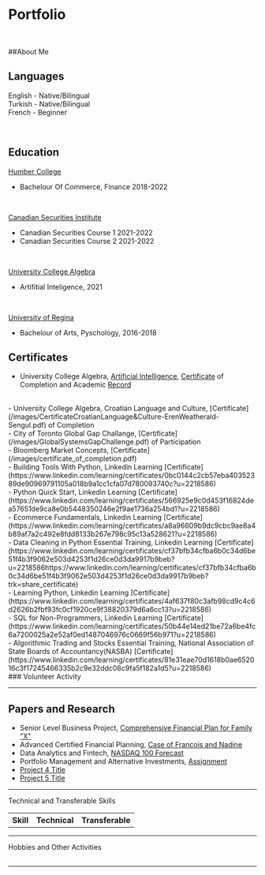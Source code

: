 # Portfolio

<br>

##About Me

## Languages

English - Native/Bilingual
<br>
Turkish - Native/Bilingual
<br>
French - Beginner

<br>

## Education 
[Humber College](https://business.humber.ca/programs/finance.html)

- Bachelour Of Commerce, Finance 2018-2022
<br>

[Canadian Securities Institute](https://www.csi.ca/student/en_ca/courses/csi/csc.xhtml?gclid=CjwKCAjwt7SWBhAnEiwAx8ZLarnKsz6Vu9POjZJNIshu1uSnUF5YXRNr6k0dqhPKuCs13GuxZd1RBRoCjnUQAvD_BwE)
- Canadian Securities Course 1 2021-2022
- Canadian Securities Course 2 2021-2022
<br>

[University College Algebra](https://www.algebra.hr/visoko-uciliste/en/studij/graduate-professional-program/data-science/)

- Artifitial Inteligence, 2021
<br>

[University of Regina](https://www.uregina.ca/)

- Bachelour of Arts, Pyschology, 2016-2018

## Certificates
- University College Algebra, [Artificial Intelligence](https://www.algebra.hr/international-school/summer-school/courses/artificial-intelligence/), [Certificate](images/CertificateArtificialIntelligenceErenWeatheraldSengul.pdf) of Completion and Academic [Record](images/AcademicRecord–ErenWeatherald-Sengul.pdf)
<br>
- University College Algebra, Croatian Language and Culture, [Certificate](/images/CertificateCroatianLanguage&Culture-ErenWeatherald-Sengul.pdf) of Completion
<br>
- City of Toronto Global Gap Challange, [Certificate](/images/GlobalSystemsGapChallenge.pdf) of Participation
<br>
- Bloomberg Market Concepts, [Certificate](/images/certificate_of_completion.pdf)
<br>
- Building Tools With Python, Linkedin Learning [Certificate](https://www.linkedin.com/learning/certificates/0bc0144c2cb57eba40352389de90969791105a018b9a1cc1cfa07d780093740c?u=2218586)
<br>
- Python Quick Start, Linkedin Learning [Certificate](https://www.linkedin.com/learning/certificates/566925e9c0d453f16824dea57651de9ca8e0b5448350246e2f9ae1736a254bd1?u=2218586)
<br>
- Ecommerce Fundamentals, Linkedin Learning [Certificate](https://www.linkedin.com/learning/certificates/a8a96609b9dc9cbc9ae8a4b89af7a2c492e8fdd8133b267e798c95c13a528621?u=2218586)
<br>
- Data Cleaning in Python Essential Training, Linkedin Learning [Certificate](https://www.linkedin.com/learning/certificates/cf37bfb34cfba6b0c34d6be51f4b3f9062e503d4253f1d26ce0d3da9917b9beb?u=2218586https://www.linkedin.com/learning/certificates/cf37bfb34cfba6b0c34d6be51f4b3f9062e503d4253f1d26ce0d3da9917b9beb?trk=share_certificate)
<br>
- Learning Python, Linkedin Learning [Certificate](https://www.linkedin.com/learning/certificates/4af637f80c3afb98cd9c4c6d2626b2fbf93fc0cf1920ce9f38820379d6a6cc13?u=2218586)
<br>
- SQL for Non-Programmers, Linkedin Learning [Certificate](https://www.linkedin.com/learning/certificates/50b44e14ed21be72a6be4fc6a7200025a2e52af0ed1487046976c0669f56b971?u=2218586)
<br>
- Algorithmic Trading and Stocks Essential Training, National Association of State Boards of Accountancy(NASBA) [Certificate](https://www.linkedin.com/learning/certificates/81e31eae70d1618b0ae652016c3f17245466335b2c9e32ddc08c9fa5f182a1d5?u=2218586)
<br>
### Volunteer Activity

---

## Papers and Research

- Senior Level Business Project, [Comprehensive Financial Plan for Family "X"]()
- Advanced Certified Financial Planning, [Case of Francois and Nadine]()
- Data Analytics and Fintech, [NASDAQ 100 Forecast]()
- Portfolio Management and Alternative Investments, [Assignment]()
- [Project 4 Title]()
- [Project 5 Title]()

---
Technical and Transferable Skills
<table>
    <tr>
       <th>Skill</th>
       <th>Technical</th>
       <th>Transferable</th>
    </tr>
</table>

---
Hobbies and Other Activities

##



---
